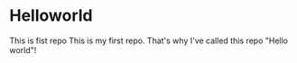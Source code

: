 # Helloworld
This is fist repo
This is my first repo. That's why I've called this repo "Hello world"! 
